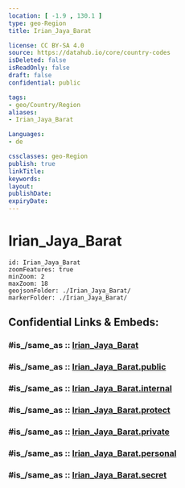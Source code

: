 ```yaml
---
location: [ -1.9 , 130.1 ] 
type: geo-Region
title: Irian_Jaya_Barat

license: CC BY-SA 4.0
source: https://datahub.io/core/country-codes
isDeleted: false
isReadOnly: false
draft: false
confidential: public

tags:
- geo/Country/Region
aliases:
- Irian_Jaya_Barat

Languages:
- de

cssclasses: geo-Region
publish: true
linkTitle: 
keywords: 
layout: 
publishDate: 
expiryDate: 
---
```


# Irian_Jaya_Barat

```leaflet
id: Irian_Jaya_Barat
zoomFeatures: true 
minZoom: 2 
maxZoom: 18
geojsonFolder: ./Irian_Jaya_Barat/
markerFolder: ./Irian_Jaya_Barat/
```


## Confidential Links & Embeds: 

### #is_/same_as :: [Irian_Jaya_Barat](/_Standards/Earth/Continent/Asia/Asia~South~East/Malay_Archipelago/Indonesia/provinces~Indonesia/Irian_Jaya_Barat.md) 

### #is_/same_as :: [Irian_Jaya_Barat.public](/_public/Earth/Continent/Asia/Asia~South~East/Malay_Archipelago/Indonesia/provinces~Indonesia/Irian_Jaya_Barat.public.md) 

### #is_/same_as :: [Irian_Jaya_Barat.internal](/_internal/Earth/Continent/Asia/Asia~South~East/Malay_Archipelago/Indonesia/provinces~Indonesia/Irian_Jaya_Barat.internal.md) 

### #is_/same_as :: [Irian_Jaya_Barat.protect](/_protect/Earth/Continent/Asia/Asia~South~East/Malay_Archipelago/Indonesia/provinces~Indonesia/Irian_Jaya_Barat.protect.md) 

### #is_/same_as :: [Irian_Jaya_Barat.private](/_private/Earth/Continent/Asia/Asia~South~East/Malay_Archipelago/Indonesia/provinces~Indonesia/Irian_Jaya_Barat.private.md) 

### #is_/same_as :: [Irian_Jaya_Barat.personal](/_personal/Earth/Continent/Asia/Asia~South~East/Malay_Archipelago/Indonesia/provinces~Indonesia/Irian_Jaya_Barat.personal.md) 

### #is_/same_as :: [Irian_Jaya_Barat.secret](/_secret/Earth/Continent/Asia/Asia~South~East/Malay_Archipelago/Indonesia/provinces~Indonesia/Irian_Jaya_Barat.secret.md)

